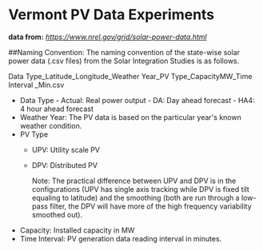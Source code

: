 # Vermont PV Data Experiments
**data from:**
*https://www.nrel.gov/grid/solar-power-data.html*

##Naming Convention:
The naming convention of the state-wise solar power data (.csv files) from the Solar Integration Studies is as follows.

Data Type_Latitude_Longitude_Weather Year_PV Type_CapacityMW_Time Interval _Min.csv
- Data Type
        - Actual: Real power output
        - DA: Day ahead forecast
        - HA4: 4 hour ahead forecast
- Weather Year: The PV data is based on the particular year's known weather condition.
- PV Type
    - UPV: Utility scale PV

    - DPV: Distributed PV

        Note: The practical difference between UPV and DPV is in the configurations (UPV has single axis tracking while DPV is fixed tilt equaling to latitude) and the smoothing (both are run through a low-pass filter, the DPV will have more of the high frequency variability smoothed out).
- Capacity: Installed capacity in MW
- Time Interval: PV generation data reading interval in minutes.
